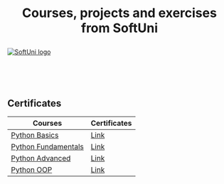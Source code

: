 # <p align="center"> Courses, projects and exercises from SoftUni <p>
  
<a href="https://softuni.bg/trainings/courses" rel="Courses">  ![SoftUni logo][logo] <a/>

[logo]: http://innovationstarterbox.bg/wp-content/uploads/2016/05/Softuni_logo_trasparent.png "Logo Title Text 2"

<br/>
<br/>
<br/>

<h2> Certificates </h2>

|**Courses**|**Certificates**| 
|---|---|
|<a href="https://softuni.bg/trainings/2777/programming-basics-with-python-february-2020" > Python Basics </a>   | <a href="https://softuni.bg/certificates/details/78672/faa5eec9"> Link</a> |
|<a href="https://softuni.bg/trainings/2833/python-fundamentals-may-2020"> Python Fundamentals  </a>| <a href="https://softuni.bg/certificates/details/85518/29a89dac"> Link</a> |
|<a href="https://softuni.bg/trainings/3013/python-advanced-september-2020" > Python Advanced </a>   | <a href="https://softuni.bg/certificates/details/90096/064c082d"> Link</a> |
|<a href="https://softuni.bg/trainings/3014/python-oop-october-2020"> Python OOP  </a>| <a href="https://softuni.bg/certificates/details/94943/ef5bdb73"> Link</a> |
